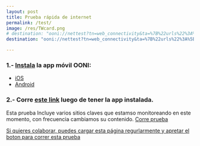 ```yaml
---
layout: post
title: Prueba rápida de internet
permalink: /test/
image: /res/TWcard.png
# destination: "ooni://nettest?tn=web_connectivity&ta=%7B%22urls%22%3A%5B%22https%3A%2F%2Fcnnespanol.cnn.com%2F%22%2C%22http%3A%2F%2Fwww.meridiano.com.ve%2F%22%2C%22http%3A%2F%2Fwww.2001.com.ve%2F%22%2C%22https%3A%2F%2Fwww.nytimes.com%2F%22%2C%22https%3A%2F%2Fwww.univision.com%2F%22%2C%22http%3A%2F%2Farmando.info%2F%22%2C%22https%3A%2F%2Farmando.info%2F%22%2C%22https%3A%2F%2Fvivoplay.net%2F%22%2C%22https%3A%2F%2Fnoticiasvenezuela.org%2F%22%2C%22http%3A%2F%2Fel-nacional.com%2F%22%2C%22http%3A%2F%2Felnacional.com%2F%22%2C%22https%3A%2F%2Fel-nacional.com%2F%22%2C%22http%3A%2F%2Feluniversal.com%2F%22%2C%22http%3A%2F%2Fevtvmiami.com%2F%22%2C%22https%3A%2F%2Fevtvmiami.com%2F%22%2C%22http%3A%2F%2Fwww.vpitv.com%2F%22%2C%22http%3A%2F%2Fwww.vpitv.com%2F%22%2C%22http%3A%2F%2Fwww.eltiempo.com%2F%22%2C%22https%3A%2F%2Fsoundcloud.com%2F%22%2C%22https%3A%2F%2Fwww.change.org%2F%22%2C%22https%3A%2F%2Fwww.change.org%2F%22%2C%22https%3A%2F%2Ftwitter.com%2F%22%2C%22http%3A%2F%2Ftwitter.com%2F%22%2C%22http%3A%2F%2Fmobile.twitter.com%2F%22%2C%22https%3A%2F%2Fmobile.twitter.com%2F%22%2C%22https%3A%2F%2Fpbs.twimg.com%2F%22%2C%22https%3A%2F%2Fabs.twimg.com%2F%22%2C%22http%3A%2F%2Ffacebook.com%2F%22%2C%22http%3A%2F%2Fstatic.xx.fbcdn.net%2F%22%2C%22https%3A%2F%2Fwww.youtube.com%2F%22%2C%22http%3A%2F%2Fyoutube.com%2F%22%2C%22https%3A%2F%2Fssl.gstatic.com%2F%22%2C%22http%3A%2F%2Fajax.googleapis.com%2F%22%2C%22http%3A%2F%2Flh3.googleusercontent.com%2F%22%2C%22http%3A%2F%2Finstagram.com%2F%22%2C%22https%3A%2F%2Finstagram.com%2F%22%2C%22http%3A%2F%2Fapi.instagram.com%2F%22%2C%22https%3A%2F%2Fapi.instagram.com%2F%22%2C%22https%3A%2F%2Fwww.pscp.tv%2F%22%2C%22https%3A%2F%2Fapi.periscope.tv%2F%22%2C%22http%3A%2F%2Fgmail.com%2F%22%2C%22https%3A%2F%2Fmail.google.com%2F%22%2C%22http%3A%2F%2Flivestream.com%2F%22%2C%22https%3A%2F%2Flivestream.com%2F%22%2C%22https%3A%2F%2Fblogger.com%2F%22%2C%22https%3A%2F%2Fgetintra.org%2F%22%2C%22https%3A%2F%2Fgetoutline.org%2F%22%2C%22http%3A%2F%2Fcheck.googlezip.net%2F%22%2C%22http%3A%2F%2Fcheck.googlezip.net%2Fconnect%2F%22%2C%22http%3A%2F%2Fdatasaver.googleapis.com%2F%22%2C%22https%3A%2F%2Fdatasaver.googleapis.com%2F%22%2C%22https%3A%2F%2Faccounts.google.com%2F%22%2C%22http%3A%2F%2Fvoluntariosxvenezuela.com%2F%22%2C%22https%3A%2F%2Fvoluntariosxvenezuela.com%2F%22%2C%22http%3A%2F%2Fwww.voluntariosxvenezuela.com%2F%22%2C%22http%3A%2F%2Fwww.tunnelbear.com%2F%22%2C%22https%3A%2F%2Fwww.tunnelbear.com%2F%22%2C%22https%3A%2F%2Fwindscribe.com%2F%22%2C%22https%3A%2F%2Fwww.dw.com%2F%22%2C%22https%3A%2F%2Fgetlantern.org%2F%22%2C%22https%3A%2F%2Fantena3internacional.com%2F%22%2C%22https%3A%2F%2Fcidh.org%2F%22%2C%22https%3A%2F%2Foea.org%2F%22%2C%22http%3A%2F%2Fnetblocks.org%2F%22%2C%22http%3A%2F%2Fpsiphon.ca%2F%22%2C%22http%3A%2F%2Felpitazo.com%2F%22%2C%22http%3A%2F%2Felpitazo.info%2F%22%2C%22http%3A%2F%2Fel-nacional.com%2F%22%2C%22http%3A%2F%2Fwww.infobae.com%2F%22%2C%22http%3A%2F%2Fmaduradas.com%2F%22%2C%22http%3A%2F%2Fminuto30.com%2F%22%2C%22http%3A%2F%2Fnoticiaaldia.com%2F%22%2C%22http%3A%2F%2Fnoticias.com%2F%22%2C%22http%3A%2F%2Fntn24.com%2F%22%2C%22http%3A%2F%2Fntn24america.com%2F%22%2C%22http%3A%2F%2Feluniversal.com%22%2C%22http%3A%2F%2Fcontrapunto.com%22%2C%22http%3A%2F%2Felcooperante.com%22%2C%22http%3A%2F%2Fefectococuyo.com%22%2C%22http%3A%2F%2Fcorreodelcaroni.com%22%2C%22http%3A%2F%2Fcronica.uno%22%2C%22http%3A%2F%2Fcontrapunto.com%22%2C%22https%3A%2F%2Fwww.aporrea.org%22%2C%22http%3A%2F%2Fpuntodecorte.com%22%2C%22http%3A%2F%2Finfodio.com%22%2C%22http%3A%2F%2Falekboyd.blogspot.com%22%2C%22http%3A%2F%2Fbloquedearmas.com%22%2C%22http%3A%2F%2Fvesinfiltro.com%22%2C%22http%3A%2F%2Frun.ooni.io%22%5D%7D&mv=1.2.0"
destination: "ooni://nettest?tn=web_connectivity&ta=%7B%22urls%22%3A%5B%22https%3A%2F%2Fwww.youtube.com%2F%22%2C%22https%3A%2F%2Ftwitter.com%2F%22%2C%22http%3A%2F%2Fmobile.twitter.com%2F%22%2C%22https%3A%2F%2Fpbs.twimg.com%2F%22%2C%22https%3A%2F%2Fapi.twitter.com%2F%22%2C%22https%3A%2F%2Fabs.twimg.com%2F%22%2C%22http%3A%2F%2Ffacebook.com%2F%22%2C%22https%3A%2F%2Finstagram.com%2F%22%2C%22https%3A%2F%2Fapi.instagram.com%2F%22%2C%22https%3A%2F%2Fwww.pscp.tv%2F%22%2C%22https%3A%2F%2Fwww.periscope.tv%2F%22%2C%22http%3A%2F%2Fcoronavirusvenezuela.info%2F%22%2C%22http%3A%2F%2Fpvenezuela.com%2F%22%2C%22https%3A%2F%presidenciave.com%2F%22%2C%22http%3A%2F%2Fstatic.xx.fbcdn.net%2F%22%2C%22https%3A%2F%2Fssl.gstatic.com%2F%22%2C%22http%3A%2F%2Fajax.googleapis.com%2F%22%2C%22http%3A%2F%2Flh3.googleusercontent.com%2F%22%2C%22https%3A%2F%2Fpuntodecorte.com%2F%22%2C%22https%3A%2F%2Faccounts.google.com%2F%22%2C%22https%3A%2F%2Faccounts.google.com%2F%22%2C%22http%3A%2F%2Fwww.bing.com%22%2C%22https%3A%2F%2Fvesinfiltro.com%2F%22%2C%22http%3A%2F%2Frun.ooni.io%2F%22%2C%22https%3A%2F%2Fwww.elnuevoherald.com%2F%22%2C%22http%3A%2F%2Fnetblocks.org%2F%22%2C%22http%3A%2F%2Fefectococuyo.com%2F%22%2C%22http%3A%2F%2Fcronica.uno%2F%22%2C%22http%3A%2F%2Fcontrapunto.com%2F%22%2C%22http%3A%2F%2Fpuntodecorte.com%2F%22%2C%22http%3A%2F%2Fwww.vamosbien.com%2F%22%2C%22https%3A%2F%2Fwww.vamosbien.com%2F%22%2C%22http%3A%2F%2Fvamosatrabajar.vamosbien.com%2F%22%2C%22https%3A%2F%2Fvamosatrabajar.vamosbien.com%2F%22%2C%22https%3A%2F%2Fbbc.com%2F%22%2C%22https%3A%2F%2Fwww.efe.com%2F%22%5D%7D&mv=1.2.0"

---
```


### 1.- [Instala](https://ooni.torproject.org/install/) la app móvil OONI:
* [iOS](https://itunes.apple.com/us/app/id1199566366)
* [Android](https://play.google.com/store/apps/details?id=org.openobservatory.ooniprobe)

### 2.- Corre [este link]({{page.destination}}) luego de tener la app instalada.

Esta prueba Incluye varios sitios claves que estamso monitoreando en este momento, con frecuencia cambiamos su contenido. <a class="btn btn-info" href="{{page.destination}}">Corre prueba

Si quieres colaborar, puedes cargar esta página regurlarmente y apretar el boton para [correr esta prueba]({{page.destination}})
